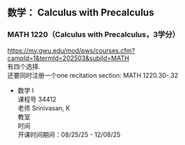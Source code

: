 ## 数学： Calculus with Precalculus
### MATH 1220（Calculus with Precalculus，3学分）  
https://my.gwu.edu/mod/pws/courses.cfm?campId=1&termId=202503&subjId=MATH  
有四个选择.  
还要同时注册一个one recitation section: MATH 1220.30-.32   

- 数学 I  
课程号 34412    
老师 Srinivasan, K     
教室    
时间     
开课时间期间：08/25/25 - 12/08/25  

